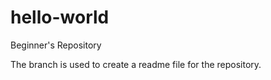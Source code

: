 # hello-world
Beginner's Repository

The branch is used to create a readme file for the repository.
